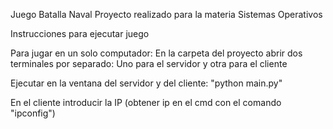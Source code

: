 Juego Batalla Naval
Proyecto realizado para la materia Sistemas Operativos

Instrucciones para ejecutar juego

Para jugar en un solo computador:
En la carpeta del proyecto abrir dos terminales por separado: Uno para el servidor y otra para el cliente

Ejecutar en la ventana del servidor y del cliente:
"python main.py"

En el cliente introducir la IP
(obtener ip en el cmd con el comando "ipconfig")

